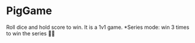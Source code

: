 # PigGame
 Roll dice and hold score to win. It is a 1v1 game. *Series mode: win 3 times to win the series 🥳🤩

